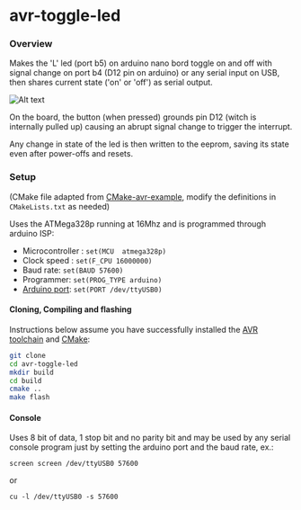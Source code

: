 avr-toggle-led
=================

### Overview

Makes the 'L' led (port b5) on arduino nano bord toggle on and off with signal change on port b4 (D12 pin on arduino) or any serial input on USB, then shares current state ('on' or 'off') as serial output. 

![Alt text](https://media.giphy.com/media/agZbFIbxs24hRY06JE/giphy-downsized-large.gif)

On the board, the button (when pressed) grounds pin D12 (witch is internally pulled up) causing an abrupt signal change to trigger the interrupt.

Any change in state of the led is then written to the eeprom, saving its state even after power-offs and resets.


### Setup

(CMake file adapted from [CMake-avr-example](https://github.com/patrick--/CMake-avr-example.git), modify the definitions in `CMakeLists.txt` as needed)

Uses the ATMega328p running at 16Mhz and is programmed through arduino ISP:

* Microcontroller : `set(MCU  atmega328p)`
* Clock speed : `set(F_CPU 16000000)`
* Baud rate: `set(BAUD 57600)`
* Programmer: `set(PROG_TYPE arduino)`
* [Arduino port](https://www.mathworks.com/help/supportpkg/arduinoio/ug/find-arduino-port-on-windows-mac-and-linux.html): `set(PORT /dev/ttyUSB0)`


#### Cloning, Compiling and flashing
Instructions below assume you have successfully installed the [AVR toolchain](https://www.nongnu.org/avr-libc/user-manual/overview.html) and [CMake](http://www.cmake.org/):
```sh
git clone 
cd avr-toggle-led
mkdir build
cd build
cmake ..
make flash
```

#### Console

Uses 8 bit of data, 1 stop bit and no parity bit and may be used by any serial console program just by setting the arduino port and the baud rate, ex.:

```shell
screen screen /dev/ttyUSB0 57600
```

or 

```shell
cu -l /dev/ttyUSB0 -s 57600
```
